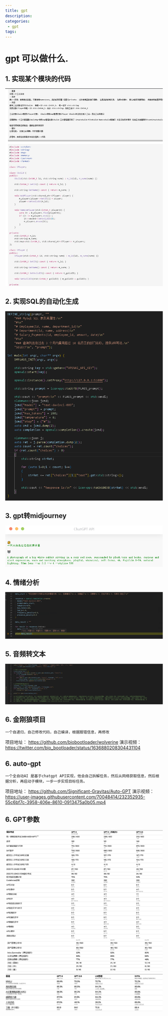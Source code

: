 ```yaml
---
title: gpt
description:
categories:
 - gpt
tags:
---
```


# gpt 可以做什么.

## 1. 实现某个模块的代码

![Mobile Preview](/assets/images/gpt/guild.png)

## 2. 实现SQL的自动化生成

![Mobile Preview](/assets/images/gpt/mysql.png)

## 3. gpt转midjourney

![Mobile Preview](/assets/images/gpt/gpt2midjourney.png)

## 4. 情绪分析

![Mobile Preview](/assets/images/gpt/emotion.png)

## 5. 音频转文本

![Mobile Preview](/assets/images/gpt/gpt音频.png)

## 6. 金刚狼项目
```
一个自递归，自己修改代码，自己编译，根据报错信息，再修改
```
项目地址：
https://github.com/biobootloader/wolverine
演示视频：
https://twitter.com/bio_bootloader/status/1636880208304431104

## 6. auto-gpt
```
一个全自动AI 是基于chatgpt API实现，他会自己拆解任务，然后从网络获取信息，然后根据分析，再启动子模块，一步一步实现目标任务。
```
项目地址：
https://github.com/Significant-Gravitas/Auto-GPT
演示视频：
https://user-images.githubusercontent.com/70048414/232352935-55c6bf7c-3958-406e-8610-0913475a0b05.mp4

## 6. GPT参数

![Mobile Preview](/assets/images/gpt/gpt参数1.png)
![Mobile Preview](/assets/images/gpt/gpt参数2.png)
![Mobile Preview](/assets/images/gpt/gpt参数3.png)
